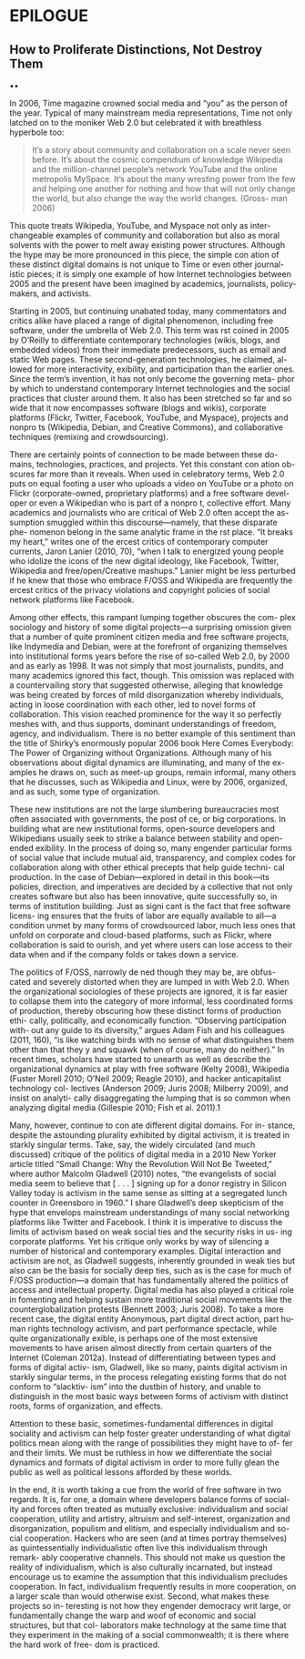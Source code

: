 # EPILOGUE
## How to Proliferate Distinctions, Not Destroy Them
••

In 2006, Time magazine crowned social media and “you” as the person of the year. Typical of many mainstream media representations, Time not only latched on to the moniker Web 2.0 but celebrated it with breathless hyperbole too:

> It’s a story about community and collaboration on a scale never seen before. It’s about the cosmic compendium of knowledge Wikipedia and the million-channel people’s network YouTube and the online metropolis MySpace. It’s about the many wresting power from the few and helping one another for nothing and how that will not only change the world, but also change the way the world changes. (Gross- man 2006)

This quote treats Wikipedia, YouTube, and Myspace not only as inter- changeable examples of community and collaboration but also as moral solvents with the power to melt away existing power structures. Although the hype may be more pronounced in this piece, the simple con ation of these distinct digital domains is not unique to Time or even other journal- istic pieces; it is simply one example of how Internet technologies between 2005 and the present have been imagined by academics, journalists, policy- makers, and activists.

Starting in 2005, but continuing unabated today, many commentators and critics alike have placed a range of digital phenomenon, including free software, under the umbrella of Web 2.0. This term was  rst coined in 2005 by O’Reilly to differentiate contemporary technologies (wikis, blogs, and embedded videos) from their immediate predecessors, such as email and static Web pages. These second-generation technologies, he claimed, al- lowed for more interactivity,  exibility, and participation than the earlier ones. Since the term’s invention, it has not only become the governing meta- phor by which to understand contemporary Internet technologies and the social practices that cluster around them. It also has been stretched so far and so wide that it now encompasses software (blogs and wikis), corporate platforms (Flickr, Twitter, Facebook, YouTube, and Myspace), projects and nonpro ts (Wikipedia, Debian, and Creative Commons), and collaborative techniques (remixing and crowdsourcing).

There are certainly points of connection to be made between these do- mains, technologies, practices, and projects. Yet this constant con ation ob- scures far more than it reveals. When used in celebratory terms, Web 2.0 puts on equal footing a user who uploads a video on YouTube or a photo on Flickr (corporate-owned, proprietary platforms) and a free software devel- oper or even a Wikipedian who is part of a nonpro t, collective effort. Many academics and journalists who are critical of Web 2.0 often accept the as- sumption smuggled within this discourse—namely, that these disparate phe- nomenon belong in the same analytic frame in the  rst place. “It breaks my heart,” writes one of the  ercest critics of contemporary computer currents, Jaron Lanier (2010, 70), “when I talk to energized young people who idolize the icons of the new digital ideology, like Facebook, Twitter, Wikipedia and free/open/Creative mashups.” Lanier might be less perturbed if he knew that those who embrace F/OSS and Wikipedia are frequently the  ercest critics of the privacy violations and copyright policies of social network platforms like Facebook.

Among other effects, this rampant lumping together obscures the com- plex sociology and history of some digital projects—a surprising omission given that a number of quite prominent citizen media and free software projects, like Indymedia and Debian, were at the forefront of organizing themselves into institutional forms years before the rise of so-called Web 2.0, by 2000 and as early as 1998. It was not simply that most journalists, pundits, and many academics ignored this fact, though. This omission was replaced with a countervailing story that suggested otherwise, alleging that knowledge was being created by forces of mild disorganization whereby individuals, acting in loose coordination with each other, led to novel forms of collaboration. This vision reached prominence for the way it so perfectly meshes with, and thus supports, dominant understandings of freedom, agency, and individualism. There is no better example of this sentiment than the title of Shirky’s enormously popular 2006 book Here Comes Everybody: The Power of Organizing without Organizations. Although many of his observations about digital dynamics are illuminating, and many of the ex- amples he draws on, such as meet-up groups, remain informal, many others that he discusses, such as Wikipedia and Linux, were by 2006, organized, and as such, some type of organization.

These new institutions are not the large slumbering bureaucracies most often associated with governments, the post of ce, or big corporations. In building what are new institutional forms, open-source developers and Wikipedians usually seek to strike a balance between stability and open- ended  exibility. In the process of doing so, many engender particular forms of social value that include mutual aid, transparency, and complex codes for collaboration along with other ethical precepts that help guide techni- cal production. In the case of Debian—explored in detail in this book—its policies, direction, and imperatives are decided by a collective that not only creates software but also has been innovative, quite successfully so, in terms of institution building. Just as signi cant is the fact that free software licens- ing ensures that the fruits of labor are equally available to all—a condition unmet by many forms of crowdsourced labor, much less ones that unfold on corporate and cloud-based platforms, such as Flickr, where collaboration is said to  ourish, and yet where users can lose access to their data when and if the company folds or takes down a service.

The politics of F/OSS, narrowly de ned though they may be, are obfus- cated and severely distorted when they are lumped in with Web 2.0. When the organizational sociologies of these projects are ignored, it is far easier to collapse them into the category of more informal, less coordinated forms of production, thereby obscuring how these distinct forms of production ethi- cally, politically, and economically function. “Observing participation with- out any guide to its diversity,” argues Adam Fish and his colleagues (2011, 160), “is like watching birds with no sense of what distinguishes them other than that they  y and squawk (when of course, many do neither).” In recent times, scholars have started to unearth as well as describe the organizational dynamics at play with free software (Kelty 2008), Wikipedia (Fuster Morell 2010; O’Neil 2009; Reagle 2010), and hacker anticapitalist technology col- lectives (Anderson 2009; Juris 2008; Milberry 2009), and insist on analyti- cally disaggregating the lumping that is so common when analyzing digital media (Gillespie 2010; Fish et al. 2011).1

Many, however, continue to con ate different digital domains. For in- stance, despite the astounding plurality exhibited by digital activism, it is treated in starkly singular terms. Take, say, the widely circulated (and much discussed) critique of the politics of digital media in a 2010 New Yorker article titled “Small Change: Why the Revolution Will Not Be Tweeted,” where author Malcolm Gladwell (2010) notes, “the evangelists of social media seem to believe that [ . . . ] signing up for a donor registry in Silicon Valley today is activism in the same sense as sitting at a segregated lunch counter in Greensboro in 1960.” I share Gladwell’s deep skepticism of the hype that envelops mainstream understandings of many social networking platforms like Twitter and Facebook. I think it is imperative to discuss the limits of activism based on weak social ties and the security risks in us- ing corporate platforms. Yet his critique only works by way of silencing a number of historical and contemporary examples. Digital interaction and activism are not, as Gladwell suggests, inherently grounded in weak ties but also can be the basis for socially deep ties, such as is the case for much of F/OSS production—a domain that has fundamentally altered the politics of access and intellectual property. Digital media has also played a critical role in fomenting and helping sustain more traditional social movements like the counterglobalization protests (Bennett 2003; Juris 2008). To take a more recent case, the digital entity Anonymous, part digital direct action, part hu- man rights technology activism, and part performance spectacle, while quite organizationally  exible, is perhaps one of the most extensive movements to have arisen almost directly from certain quarters of the Internet (Coleman 2012a). Instead of differentiating between types and forms of digital activ- ism, Gladwell, like so many, paints digital activism in starkly singular terms, in the process relegating existing forms that do not conform to “slacktiv- ism” into the dustbin of history, and unable to distinguish in the most basic ways between forms of activism with distinct roots, forms of organization, and effects.

Attention to these basic, sometimes-fundamental differences in digital sociality and activism can help foster greater understanding of what digital politics mean along with the range of possibilities they might have to of- fer and their limits. We must be ruthless in how we differentiate the social dynamics and formats of digital activism in order to more fully glean the public as well as political lessons afforded by these worlds.

In the end, it is worth taking a cue from the world of free software in two regards. It is, for one, a domain where developers balance forms of social- ity and forces often treated as mutually exclusive: individualism and social cooperation, utility and artistry, altruism and self-interest, organization and disorganization, populism and elitism, and especially individualism and so- cial cooperation. Hackers who are seen (and at times portray themselves) as quintessentially individualistic often live this individualism through remark- ably cooperative channels. This should not make us question the reality of individualism, which is also culturally incarnated, but instead encourage us to examine the assumption that this individualism precludes cooperation. In fact, individualism frequently results in more cooperation, on a larger scale than would otherwise exist. Second, what makes these projects so in- teresting is not how they engender democracy writ large, or fundamentally change the warp and woof of economic and social structures, but that col- laborators make technology at the same time that they experiment in the making of a social commonwealth; it is there where the hard work of free- dom is practiced.